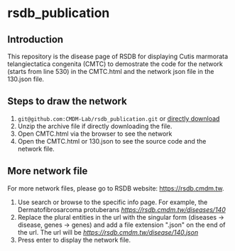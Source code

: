 # rsdb_publication
## Introduction
This repository is the disease page of RSDB for displaying Cutis marmorata telangiectatica congenita (CMTC) to demostrate the code for the network (starts from line 530) in the CMTC.html and the network json file in the 130.json file. 

## Steps to draw the network
1. `git@github.com:CMDM-Lab/rsdb_publication.git` or [directly download](https://github.com/CMDM-Lab/rsdb_publication/archive/refs/heads/main.zip)
2. Unzip the archive file if directly downloading the file.
3. Open CMTC.html via the browser to see the network
4. Open the CMTC.html or 130.json to see the source code and the network file.

## More network file
For more network files, please go to RSDB website: https://rsdb.cmdm.tw. 
1. Use search or browse to the specific info page. For example, the Dermatofibrosarcoma protuberans *https://rsdb.cmdm.tw/diseases/140*
2. Replace the plural entities in the url with the singular form (diseases → disease, genes → genes) and add a file extension ".json" on the end of the url. The url will be *https://rsdb.cmdm.tw/disease/140.json*
3. Press enter to display the network file.